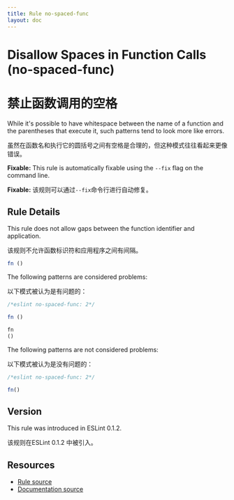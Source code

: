 ```yaml
---
title: Rule no-spaced-func
layout: doc
---
```

<!-- Note: No pull requests accepted for this file. See README.md in the root directory for details. -->

# Disallow Spaces in Function Calls (no-spaced-func)

# 禁止函数调用的空格

While it's possible to have whitespace between the name of a function and the parentheses that execute it, such patterns tend to look more like errors.

虽然在函数名和执行它的圆括号之间有空格是合理的，但这种模式往往看起来更像错误。

**Fixable:** This rule is automatically fixable using the `--fix` flag on the command line.

**Fixable:** 该规则可以通过`--fix`命令行进行自动修复。

## Rule Details

This rule does not allow gaps between the function identifier and application.

该规则不允许函数标识符和应用程序之间有间隔。

```js
fn ()
```

The following patterns are considered problems:

以下模式被认为是有问题的：

```js
/*eslint no-spaced-func: 2*/

fn ()

fn
()
```

The following patterns are not considered problems:

以下模式被认为是没有问题的：

```js
/*eslint no-spaced-func: 2*/

fn()
```


## Version

This rule was introduced in ESLint 0.1.2.

该规则在ESLint 0.1.2 中被引入。

## Resources

* [Rule source](https://github.com/eslint/eslint/tree/master/lib/rules/no-spaced-func.js)
* [Documentation source](https://github.com/eslint/eslint/tree/master/docs/rules/no-spaced-func.md)
